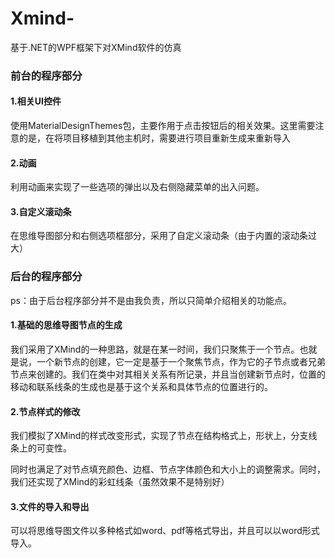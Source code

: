 # Xmind-
基于.NET的WPF框架下对XMind软件的仿真
### 前台的程序部分

#### 1.相关UI控件

使用MaterialDesignThemes包，主要作用于点击按钮后的相关效果。这里需要注意的是，在将项目移植到其他主机时，需要进行项目重新生成来重新导入

#### 2.动画

利用动画来实现了一些选项的弹出以及右侧隐藏菜单的出入问题。

#### 3.自定义滚动条

在思维导图部分和右侧选项框部分，采用了自定义滚动条（由于内置的滚动条过大）

### 后台的程序部分

ps：由于后台程序部分并不是由我负责，所以只简单介绍相关的功能点。

#### 1.基础的思维导图节点的生成

我们采用了XMind的一种思路，就是在某一时间，我们只聚焦于一个节点。也就是说，一个新节点的创建，它一定是基于一个聚焦节点，作为它的子节点或者兄弟节点来创建的。我们在类中对其相关关系有所记录，并且当创建新节点时，位置的移动和联系线条的生成也是基于这个关系和具体节点的位置进行的。



#### 2.节点样式的修改

我们模拟了XMind的样式改变形式，实现了节点在结构格式上，形状上，分支线条上的可变性。

同时也满足了对节点填充颜色、边框、节点字体颜色和大小上的调整需求。同时，我们还实现了XMind的彩虹线条（虽然效果不是特别好）



#### 3.文件的导入和导出

可以将思维导图文件以多种格式如word、pdf等格式导出，并且可以以word形式导入。
